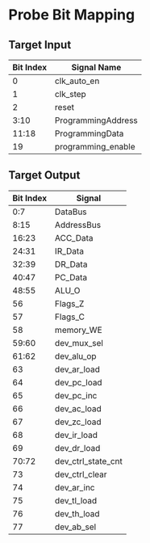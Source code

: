 # Probe Bit Mapping

## Target Input

Bit Index | Signal Name
-|-
0 | clk_auto_en
1 | clk_step
2 | reset
3:10 | ProgrammingAddress
11:18 | ProgrammingData
19 | programming_enable


## Target Output

Bit Index | Signal
-|-
0:7 | DataBus
8:15 | AddressBus
16:23 | ACC_Data
24:31 | IR_Data
32:39 | DR_Data
40:47 | PC_Data
48:55 | ALU_O
56 | Flags_Z
57 | Flags_C
58 | memory_WE
59:60 | dev_mux_sel
61:62 | dev_alu_op
63 | dev_ar_load
64 | dev_pc_load
65 | dev_pc_inc
66 | dev_ac_load
67 | dev_zc_load
68 | dev_ir_load
69 | dev_dr_load
70:72 | dev_ctrl_state_cnt
73 | dev_ctrl_clear
74 | dev_ar_inc
75 | dev_tl_load
76 | dev_th_load
77 | dev_ab_sel